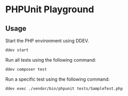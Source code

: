 # PHPUnit Playground

## Usage

Start the PHP environment using DDEV.

```sh
ddev start
```


Run all tests using the following command:

```sh
ddev composer test
```

Run a specific test using the following command:

```sh
ddev exec ./vendor/bin/phpunit tests/SampleTest.php
``` 
